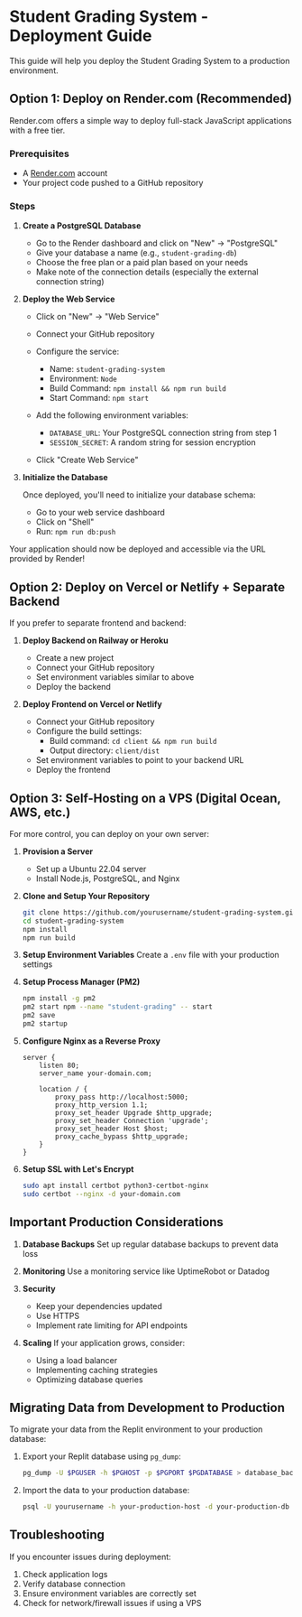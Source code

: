 # Student Grading System - Deployment Guide

This guide will help you deploy the Student Grading System to a production environment.

## Option 1: Deploy on Render.com (Recommended)

Render.com offers a simple way to deploy full-stack JavaScript applications with a free tier.

### Prerequisites
- A [Render.com](https://render.com/) account
- Your project code pushed to a GitHub repository

### Steps

1. **Create a PostgreSQL Database**

   - Go to the Render dashboard and click on "New" -> "PostgreSQL"
   - Give your database a name (e.g., `student-grading-db`)
   - Choose the free plan or a paid plan based on your needs
   - Make note of the connection details (especially the external connection string)

2. **Deploy the Web Service**

   - Click on "New" -> "Web Service"
   - Connect your GitHub repository
   - Configure the service:
     - Name: `student-grading-system`
     - Environment: `Node`
     - Build Command: `npm install && npm run build`
     - Start Command: `npm start`
   
   - Add the following environment variables:
     - `DATABASE_URL`: Your PostgreSQL connection string from step 1
     - `SESSION_SECRET`: A random string for session encryption
   
   - Click "Create Web Service"

3. **Initialize the Database**

   Once deployed, you'll need to initialize your database schema:
   
   - Go to your web service dashboard
   - Click on "Shell"
   - Run: `npm run db:push`

Your application should now be deployed and accessible via the URL provided by Render!

## Option 2: Deploy on Vercel or Netlify + Separate Backend

If you prefer to separate frontend and backend:

1. **Deploy Backend on Railway or Heroku**

   - Create a new project
   - Connect your GitHub repository
   - Set environment variables similar to above
   - Deploy the backend

2. **Deploy Frontend on Vercel or Netlify**

   - Connect your GitHub repository
   - Configure the build settings:
     - Build command: `cd client && npm run build`
     - Output directory: `client/dist`
   - Set environment variables to point to your backend URL
   - Deploy the frontend

## Option 3: Self-Hosting on a VPS (Digital Ocean, AWS, etc.)

For more control, you can deploy on your own server:

1. **Provision a Server**
   - Set up a Ubuntu 22.04 server
   - Install Node.js, PostgreSQL, and Nginx

2. **Clone and Setup Your Repository**
   ```bash
   git clone https://github.com/yourusername/student-grading-system.git
   cd student-grading-system
   npm install
   npm run build
   ```

3. **Setup Environment Variables**
   Create a `.env` file with your production settings

4. **Setup Process Manager (PM2)**
   ```bash
   npm install -g pm2
   pm2 start npm --name "student-grading" -- start
   pm2 save
   pm2 startup
   ```

5. **Configure Nginx as a Reverse Proxy**
   ```nginx
   server {
       listen 80;
       server_name your-domain.com;

       location / {
           proxy_pass http://localhost:5000;
           proxy_http_version 1.1;
           proxy_set_header Upgrade $http_upgrade;
           proxy_set_header Connection 'upgrade';
           proxy_set_header Host $host;
           proxy_cache_bypass $http_upgrade;
       }
   }
   ```

6. **Setup SSL with Let's Encrypt**
   ```bash
   sudo apt install certbot python3-certbot-nginx
   sudo certbot --nginx -d your-domain.com
   ```

## Important Production Considerations

1. **Database Backups**
   Set up regular database backups to prevent data loss

2. **Monitoring**
   Use a monitoring service like UptimeRobot or Datadog

3. **Security**
   - Keep your dependencies updated
   - Use HTTPS
   - Implement rate limiting for API endpoints

4. **Scaling**
   If your application grows, consider:
   - Using a load balancer
   - Implementing caching strategies
   - Optimizing database queries

## Migrating Data from Development to Production

To migrate your data from the Replit environment to your production database:

1. Export your Replit database using `pg_dump`:
   ```bash
   pg_dump -U $PGUSER -h $PGHOST -p $PGPORT $PGDATABASE > database_backup.sql
   ```

2. Import the data to your production database:
   ```bash
   psql -U yourusername -h your-production-host -d your-production-db < database_backup.sql
   ```

## Troubleshooting

If you encounter issues during deployment:

1. Check application logs
2. Verify database connection
3. Ensure environment variables are correctly set
4. Check for network/firewall issues if using a VPS